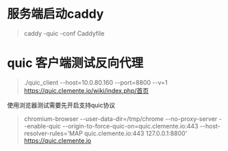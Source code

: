 # 服务端启动caddy

> caddy -quic -conf Caddyfile

# quic 客户端测试反向代理

> ./quic_client --host=10.0.80.160 --port=8800 --v=1 https://quic.clemente.io/wiki/index.php/首页



使用浏览器测试需要先开启支持quic协议

> chromium-browser --user-data-dir=/tmp/chrome --no-proxy-server --enable-quic --origin-to-force-quic-on=quic.clemente.io:443 --host-resolver-rules='MAP quic.clemente.io:443 127.0.0.1:8800' https://quic.clemente.io

